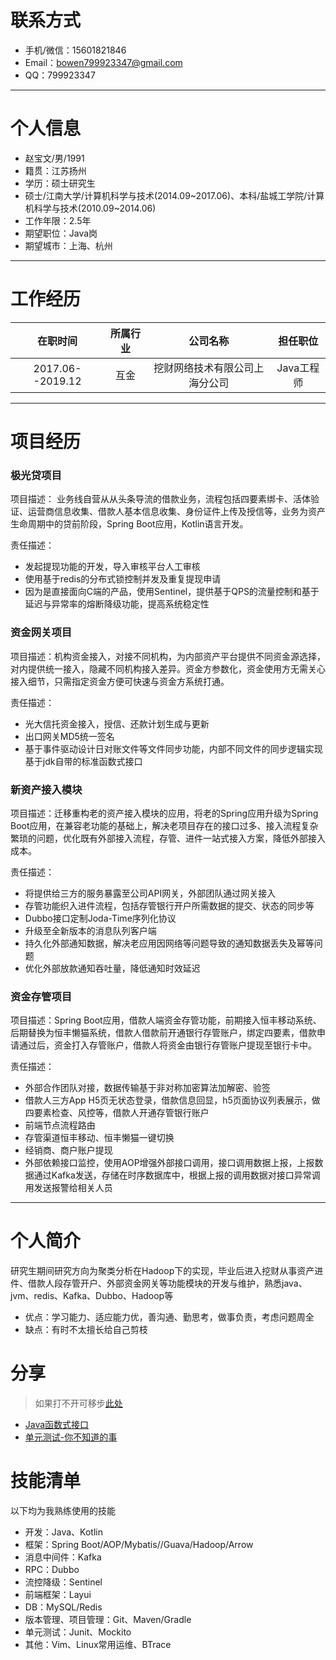 # 联系方式

- 手机/微信：15601821846
- Email：bowen799923347@gmail.com 
- QQ：799923347

---
# 个人信息
- 赵宝文/男/1991 
- 籍贯：江苏扬州
- 学历：硕士研究生
- 硕士/江南大学/计算机科学与技术(2014.09~2017.06)、本科/盐城工学院/计算机科学与技术(2010.09~2014.06)
- 工作年限：2.5年
- 期望职位：Java岗
- 期望城市：上海、杭州

---
# 工作经历
| 在职时间 | 所属行业 | 公司名称 | 担任职位 |
|  :-:  | :-:  | :-: | :-: |
| 2017.06--2019.12  | 互金 | 挖财网络技术有限公司上海分公司 | Java工程师 |
---
# 项目经历
### 极光贷项目
项目描述：
业务线自营从从头条导流的借款业务，流程包括四要素绑卡、活体验证、运营商信息收集、借款人基本信息收集、身份证件上传及授信等，业务为资产生命周期中的贷前阶段，Spring Boot应用，Kotlin语言开发。 
 
责任描述：

- 发起提现功能的开发，导入审核平台人工审核
- 使用基于redis的分布式锁控制并发及重复提现申请
- 因为是直接面向C端的产品，使用Sentinel，提供基于QPS的流量控制和基于延迟与异常率的熔断降级功能，提高系统稳定性

### 资金网关项目
项目描述：机构资金接入，对接不同机构，为内部资产平台提供不同资金源选择，对内提供统一接入，隐藏不同机构接入差异。资金方参数化，资金使用方无需关心接入细节，只需指定资金方便可快速与资金方系统打通。  

责任描述：

- 光大信托资金接入，授信、还款计划生成与更新
- 出口网关MD5统一签名
- 基于事件驱动设计日对账文件等文件同步功能，内部不同文件的同步逻辑实现基于jdk自带的标准函数式接口

### 新资产接入模块 
项目描述：迁移重构老的资产接入模块的应用，将老的Spring应用升级为Spring Boot应用，在兼容老功能的基础上，解决老项目存在的接口过多、接入流程复杂繁琐的问题，优化既有外部接入流程，存管、进件一站式接入方案，降低外部接入成本。  

责任描述：

- 将提供给三方的服务暴露至公司API网关，外部团队通过网关接入
-  存管功能织入进件流程，包括存管银行开户所需数据的提交、状态的同步等
- Dubbo接口定制Joda-Time序列化协议
- 升级至全新版本的消息队列客户端
- 持久化外部通知数据，解决老应用因网络等问题导致的通知数据丢失及幂等问题
- 优化外部放款通知吞吐量，降低通知时效延迟

### 资金存管项目 
项目描述：Spring Boot应用，借款人端资金存管功能，前期接入恒丰移动系统、后期替换为恒丰懒猫系统，借款人借款前开通银行存管账户，绑定四要素，借款申请通过后，资金打入存管账户，借款人将资金由银行存管账户提现至银行卡中。  

责任描述：

- 外部合作团队对接，数据传输基于非对称加密算法加解密、验签
- 借款人三方App H5页无状态登录，借款信息回显，h5页面协议列表展示，做四要素检查、风控等，借款人开通存管银行账户
- 前端节点流程路由
- 存管渠道恒丰移动、恒丰懒猫一键切换
- 经销商、商户账户提现
- 外部依赖接口监控，使用AOP增强外部接口调用，接口调用数据上报，上报数据通过Kafka发送，存储在时序数据库中，根据上报的调用数据对接口异常调用发送报警给相关人员

---

# 个人简介
研究生期间研究方向为聚类分析在Hadoop下的实现，毕业后进入挖财从事资产进件、借款人段存管开户、外部资金网关等功能模块的开发与维护，熟悉java、jvm、redis、Kafka、Dubbo、Hadoop等

- 优点：学习能力、适应能力优，善沟通、勤思考，做事负责，考虑问题周全
- 缺点：有时不太擅长给自己剪枝

# 分享
>如果打不开可移步[此处](https://github.com/a799923347/resume)

 - [Java函数式接口](https://pan.baidu.com/s/1UImLp5JsRla1q--sXNeWQg)
 - [单元测试-你不知道的事](https://pan.baidu.com/s/1EkUq784XFYuEsT455LPYOA)

# 技能清单

以下均为我熟练使用的技能

- 开发：Java、Kotlin
- 框架：Spring Boot/AOP/Mybatis//Guava/Hadoop/Arrow
- 消息中间件：Kafka
- RPC：Dubbo
- 流控降级：Sentinel
- 前端框架：Layui
- DB：MySQL/Redis
- 版本管理、项目管理：Git、Maven/Gradle
- 单元测试：Junit、Mockito
- 其他：Vim、Linux常用运维、BTrace
